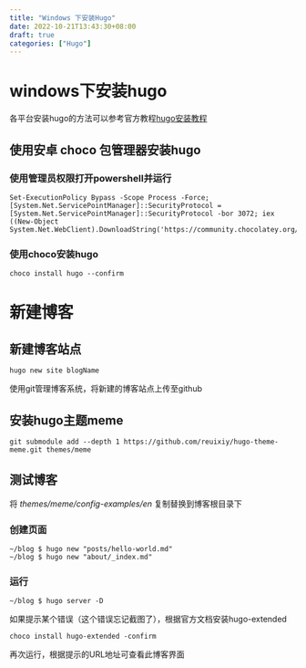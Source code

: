 ```yaml
---
title: "Windows 下安装Hugo"
date: 2022-10-21T13:43:30+08:00
draft: true
categories: ["Hugo"]
---
```


# windows下安装hugo
各平台安装hugo的方法可以参考官方教程[hugo安装教程](https://gohugo.io/getting-started/installing/)
## 使用安卓 choco 包管理器安装hugo
### 使用管理员权限打开powershell并运行
```shell
Set-ExecutionPolicy Bypass -Scope Process -Force; [System.Net.ServicePointManager]::SecurityProtocol = [System.Net.ServicePointManager]::SecurityProtocol -bor 3072; iex ((New-Object System.Net.WebClient).DownloadString('https://community.chocolatey.org/install.ps1'))
```
### 使用choco安装hugo
```shell
choco install hugo --confirm
```
# 新建博客
## 新建博客站点
```shell
hugo new site blogName
```
使用git管理博客系统，将新建的博客站点上传至github
## 安装hugo主题meme
```shell
git submodule add --depth 1 https://github.com/reuixiy/hugo-theme-meme.git themes/meme
```
## 测试博客
将 *themes/meme/config-examples/en* 复制替换到博客根目录下
### 创建页面
```shell
~/blog $ hugo new "posts/hello-world.md"
~/blog $ hugo new "about/_index.md"
```
### 运行
```shell
~/blog $ hugo server -D
```
如果提示某个错误（这个错误忘记截图了），根据官方文档安装hugo-extended
```shell
choco install hugo-extended -confirm
```
再次运行，根据提示的URL地址可查看此博客界面
